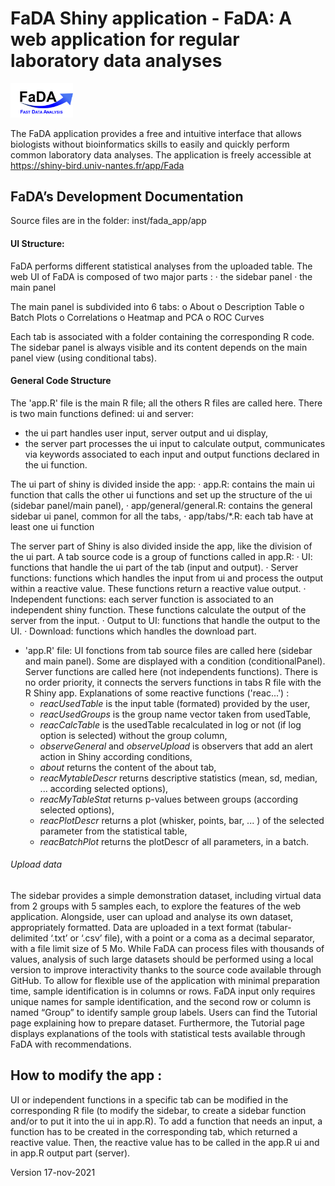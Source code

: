 # FaDA Shiny application - FaDA: A web application for regular laboratory data analyses
<img src="https://github.com/danger-r/FaDAapp/blob/master/www/IconOct19.png" width="100" /> 


The FaDA application provides a free and intuitive interface that allows biologists without bioinformatics skills to easily and quickly perform common laboratory data analyses.
The application is freely accessible at https://shiny-bird.univ-nantes.fr/app/Fada


##  FaDA’s Development Documentation
Source files are in the folder: inst/fada_app/app

#### UI Structure:
FaDA performs different statistical analyses from the uploaded table.
The web UI of FaDA is composed of two major parts :
·	the sidebar panel
·	the main panel

The main panel is subdivided into 6 tabs:
o	About
o	Description Table
o	Batch Plots
o	Correlations
o	Heatmap and PCA
o	ROC Curves

Each tab is associated with a folder containing the corresponding R code. The sidebar panel is always visible and its content depends on the main panel view (using conditional tabs).

#### General Code Structure
The 'app.R' file is the main R file; all the others R files are called here.
There is two main functions defined: ui and server:
- the ui part handles user input, server output and ui display, 
- the server part processes the ui input to calculate output, communicates via keywords associated to each input and output functions declared in the ui function.

The ui part of shiny is divided inside the app:
·	app.R: contains the main ui function that calls the other ui functions and set up the structure of the ui (sidebar panel/main panel),
·	app/general/general.R: contains the general sidebar ui panel, common for all the tabs,
·	app/tabs/*.R: each tab have at least one ui function

The server part of Shiny is also divided inside the app, like the division of the ui part.
A tab source code is a group of functions called in app.R:
·	UI: functions that handle the ui part of the tab (input and output).
·	Server functions: functions which handles the input from ui and process the output within a reactive value. These functions return a reactive value output.
·	Independent functions: each server function is associated to an independent shiny function. These functions calculate the output of the server from the input.
·	Output to UI: functions that handle the output to the UI.
·	Download: functions which handles the download part.

- 'app.R' file:
UI fonctions from tab source files are called here (sidebar and main panel). Some are displayed with a condition (conditionalPanel).
Server functions are called here (not independents functions). There is no order priority, it connects the servers functions in tabs R file with the R Shiny app.
Explanations of some reactive functions ('reac...') :
	- _reacUsedTable_ is the input table (formated) provided by the user,
	- _reacUsedGroups_ is the group name vector taken from usedTable,
	- _reacCalcTable_ is the usedTable recalculated in log or not (if log option is selected) without the group column,
	- _observeGeneral_ and _observeUpload_ is observers that add an alert action in Shiny according conditions,
	- _about_ returns the content of the about tab,
	- _reacMytableDescr_ returns descriptive statistics (mean, sd, median, ... according selected options),
	- _reacMyTableStat_ returns p-values between groups (according selected options),
	- _reacPlotDescr_ returns a plot (whisker, points, bar, ... ) of the selected parameter from the statistical table,
	- _reacBatchPlot_ returns the plotDescr of all parameters, in a batch.
	
###### Upload data
The sidebar provides a simple demonstration dataset, including virtual data from 2 groups with 5 samples each, to explore the features of the web application. Alongside, user can upload and analyse its own dataset, appropriately formatted. Data are uploaded in a text format (tabular-delimited ‘.txt’ or ‘.csv’ file), with a point or a coma as a decimal separator, with a file limit size of 5 Mo. While FaDA can process files with thousands of values, analysis of such large datasets should be performed using a local version to improve interactivity thanks to the source code available through GitHub.
To allow for flexible use of the application with minimal preparation time, sample identification is in columns or rows. FaDA input only requires unique names for sample identification, and the second row or column is named “Group” to identify sample group labels.
Users can find the Tutorial page explaining how to prepare dataset. Furthermore, the Tutorial page displays explanations of the tools with statistical tests available through FaDA with recommendations.

  
## How to modify the app :
UI or independent functions in a specific tab can be modified in the corresponding R file (to modify the sidebar, to create a sidebar function and/or to put it into the ui in app.R).
To add a function that needs an input, a function has to be created in the corresponding tab, which returned a reactive value. Then, the reactive value has to be called in the app.R ui and in app.R output part (server).


Version 17-nov-2021
